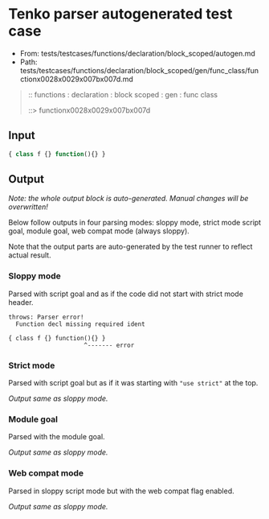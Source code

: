 # Tenko parser autogenerated test case

- From: tests/testcases/functions/declaration/block_scoped/autogen.md
- Path: tests/testcases/functions/declaration/block_scoped/gen/func_class/functionx0028x0029x007bx007d.md

> :: functions : declaration : block scoped : gen : func class
>
> ::> functionx0028x0029x007bx007d

## Input


`````js
{ class f {} function(){} }
`````

## Output

_Note: the whole output block is auto-generated. Manual changes will be overwritten!_

Below follow outputs in four parsing modes: sloppy mode, strict mode script goal, module goal, web compat mode (always sloppy).

Note that the output parts are auto-generated by the test runner to reflect actual result.

### Sloppy mode

Parsed with script goal and as if the code did not start with strict mode header.

`````
throws: Parser error!
  Function decl missing required ident

{ class f {} function(){} }
                     ^------- error
`````

### Strict mode

Parsed with script goal but as if it was starting with `"use strict"` at the top.

_Output same as sloppy mode._

### Module goal

Parsed with the module goal.

_Output same as sloppy mode._

### Web compat mode

Parsed in sloppy script mode but with the web compat flag enabled.

_Output same as sloppy mode._
